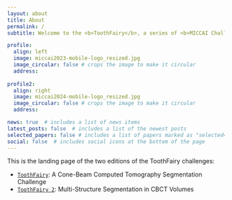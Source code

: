 ```yaml
---
layout: about
title: About
permalink: /
subtitle: Welcome to the <b>ToothFairy</b>, a series of <b>MICCAI Challenges</b> focused on segmenting different anatomical structures in <b>Cone-Beam Computed Tomography</b> scans

profile:
  align: left
  image: miccai2023-mobile-logo_resized.jpg
  image_circular: false # crops the image to make it circular
  address:
    
profile2:
  align: right
  image: miccai2024-mobile-logo_resized.jpg
  image_circular: false # crops the image to make it circular
  address:

news: true  # includes a list of news items
latest_posts: false  # includes a list of the newest posts
selected_papers: false # includes a list of papers marked as "selected={true}"
social: false  # includes social icons at the bottom of the page
---
```


This is the landing page of the two editions of the ToothFairy challenges:
>
- [`ToothFairy`](https://toothfairy.grand-challenge.org/): A Cone-Beam Computed Tomography Segmentation Challenge
- [`ToothFairy 2`](https://toothfairy2.grand-challenge.org/): Multi-Structure Segmentation in CBCT Volumes


